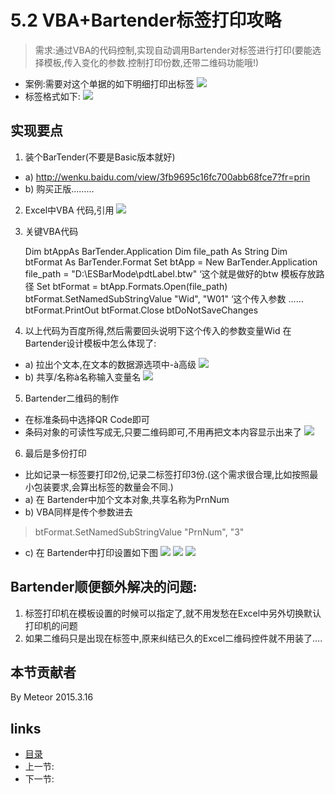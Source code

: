 # 5.2 VBA+Bartender标签打印攻略
>需求:通过VBA的代码控制,实现自动调用Bartender对标签进行打印(要能选择模板,传入变化的参数.控制打印份数,还带二维码功能哦!)
 * 案例:需要对这个单据的如下明细打印出标签
![](images/5.3.1.jpg?raw=true)
 * 标签格式如下:
![](images/5.3.2.jpg?raw=true)

## 实现要点
1. 装个BarTender(不要是Basic版本就好)
 * a) http://wenku.baidu.com/view/3fb9695c16fc700abb68fce7?fr=prin
 * b) 购买正版………
2. Excel中VBA 代码,引用
![](images/5.3.3.jpg?raw=true)

3. 关键VBA代码

	Dim btAppAs BarTender.Application
	Dim file_path As String
	Dim btFormat As BarTender.Format
	Set btApp = New BarTender.Application
	file_path = "D:\ESBarMode\pdtLabel.btw" ‘这个就是做好的btw 模板存放路径
	Set btFormat = btApp.Formats.Open(file_path)
	btFormat.SetNamedSubStringValue "Wid", "W01" ‘这个传入参数
	……
	btFormat.PrintOut
	btFormat.Close btDoNotSaveChanges
	
4. 以上代码为百度所得,然后需要回头说明下这个传入的参数变量Wid 在Bartender设计模板中怎么体现了:
 * a) 拉出个文本,在文本的数据源选项中-à高级
![](images/5.3.4.jpg?raw=true)
 * b) 共享/名称à名称输入变量名
![](images/5.3.5.jpg?raw=true)
 
5. Bartender二维码的制作
 * 在标准条码中选择QR Code即可
 * 条码对象的可读性写成无,只要二维码即可,不用再把文本内容显示出来了
![](images/5.3.6.jpg?raw=true)
 
6. 最后是多份打印
 * 比如记录一标签要打印2份,记录二标签打印3份.(这个需求很合理,比如按照最小包装要求,会算出标签的数量会不同.)
 * a) 在 Bartender中加个文本对象,共享名称为PrnNum
 * b) VBA同样是传个参数进去
>btFormat.SetNamedSubStringValue "PrnNum", "3"
 * c) 在 Bartender中打印设置如下图
![](images/5.3.7.jpg?raw=true) 
![](images/5.3.8.jpg?raw=true) 
![](images/5.3.9.jpg?raw=true) 
 
## Bartender顺便额外解决的问题:
1. 标签打印机在模板设置的时候可以指定了,就不用发愁在Excel中另外切换默认打印机的问题
2. 如果二维码只是出现在标签中,原来纠结已久的Excel二维码控件就不用装了….

## 本节贡献者
By Meteor 2015.3.16

## links
  * [目录](<preface.md>)
  * 上一节: [](<05.2.md>)
  * 下一节: [](<05.4.md>)
